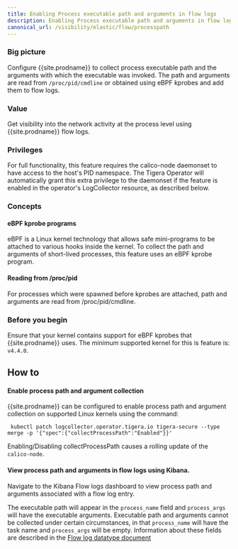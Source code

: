 ```yaml
---
title: Enabling Process executable path and arguments in flow logs
description: Enabling Process executable path and arguments in flow logs
canonical_url: /visibility/elastic/flow/processpath
---
```



### Big picture

Configure {{site.prodname}} to collect process executable path and the arguments with which the executable was invoked. The path and arguments are read from `/proc/pid/cmdline` or obtained using eBPF kprobes and add them to flow logs.

### Value

Get visibility into the network activity at the process level using {{site.prodname}} flow logs.

### Privileges

For full functionality, this feature requires the calico-node daemonset to have access to the host's PID namespace. The Tigera Operator will automatically grant this extra privilege to the daemonset if the feature is enabled in the operator's LogCollector resource, as described below.

### Concepts

#### eBPF kprobe programs

eBPF is a Linux kernel technology that allows safe mini-programs to be attached to various hooks inside the kernel. To collect the path and arguments of short-lived processes, this feature uses an eBPF kprobe program.

#### Reading from /proc/pid

For processes which were spawned before kprobes are attached, path and arguments are read from /proc/pid/cmdline.

### Before you begin

Ensure that your kernel contains support for eBPF kprobes that {{site.prodname}} uses. The minimum supported
kernel for this is feature is: `v4.4.0`.

## How to

#### Enable process path and argument collection

{{site.prodname}} can be configured to enable process path and argument collection on supported Linux kernels
using the command:

```
 kubectl patch logcollector.operator.tigera.io tigera-secure --type merge -p '{"spec":{"collectProcessPath":"Enabled"}}'
```

Enabling/Disabling collectProcessPath causes a rolling update of the `calico-node`.

#### View process path and arguments in flow logs using Kibana.

Navigate to the Kibana Flow logs dashboard to view process path and arguments associated with a flow log entry.

The executable path will appear in the `process_name` field and `process_args` will have the executable arguments. Executable path
and arguments cannot be collected under certain circumstances, in that `process_name` will have the task name and `process_args`
will be empty. Information about these fields are described in the [Flow log datatype document](datatypes)

